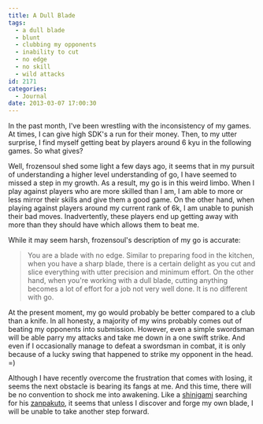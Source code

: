 ```yaml
---
title: A Dull Blade
tags:
  - a dull blade
  - blunt
  - clubbing my opponents
  - inability to cut
  - no edge
  - no skill
  - wild attacks
id: 2171
categories:
  - Journal
date: 2013-03-07 17:00:30
---
```


In the past month, I've been wrestling with the inconsistency of my games. At times, I can give high SDK's a run for their money. Then, to my utter surprise, I find myself getting beat by players around 6 kyu in the following games. So what gives?

Well, frozensoul shed some light a few days ago, it seems that in my pursuit of understanding a higher level understanding of go, I have seemed to missed a step in my growth. As a result, my go is in this weird limbo. When I play against players who are more skilled than I am, I am able to more or less mirror their skills and give them a good game. On the other hand, when playing against players around my current rank of 6k, I am unable to punish their bad moves. Inadvertently, these players end up getting away with more than they should have which allows them to beat me.

While it may seem harsh, frozensoul's description of my go is accurate:
> You are a blade with no edge.
Similar to preparing food in the kitchen, when you have a sharp blade, there is a certain delight as you cut and slice everything with utter precision and minimum effort. On the other hand, when you're working with a dull blade, cutting anything becomes a lot of effort for a job not very well done. It is no different with go.

At the present moment, my go would probably be better compared to a club than a knife. In all honesty, a majority of my wins probably comes out of beating my opponents into submission. However, even a simple swordsman will be able parry my attacks and take me down in a one swift strike. And even if I occasionally manage to defeat a swordsman in combat, it is only because of a lucky swing that happened to strike my opponent in the head. =)

Although I have recently overcome the frustration that comes with losing, it seems the next obstacle is bearing its fangs at me. And this time, there will be no convention to shock me into awakening. Like a [shinigami](http://bleach.wikia.com/wiki/Shinigami) searching for his [zanpakuto](http://bleach.wikia.com/wiki/Zanpakut%C5%8D), it seems that unless I discover and forge my own blade, I will be unable to take another step forward.